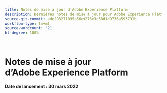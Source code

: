 ```yaml
---
title: Notes de mise à jour d’Adobe Experience Platform
description: Dernières notes de mise à jour pour Adobe Experience Platform.
source-git-commit: ade293271095a56e9273e3c58d1d9736a593731b
workflow-type: tm+mt
source-wordcount: '21'
ht-degree: 100%

---
```


# Notes de mise à jour d’Adobe Experience Platform

**Date de lancement : 30 mars 2022**